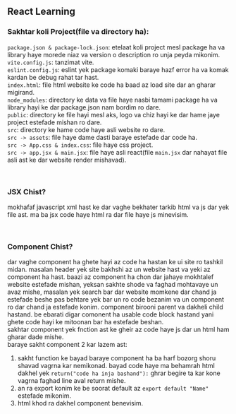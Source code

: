 ## React Learning

### Sakhtar koli Project(file va directory ha): <br/>

`package.json & package-lock.json`: etelaat koli project mesl package ha va library haye morede niaz va version o description ro unja peyda mikonim.<br/>
`vite.config.js`: tanzimat vite.<br/>
`eslint.config.js`: eslint yek package komaki baraye hazf error ha va komak kardan be debug rahat tar hast.<br/>
`index.html`: file html website ke code ha baad az load site dar an gharar migirand.<br/>
`node_modules`: directory ke data va file haye nasbi tamami package ha va library hayi ke dar package.json nam bordim ro dare.<br/>
`public`: directory ke file hayi mesl aks, logo va chiz hayi ke dar hame jaye project estefade mishan ro dare.<br/>
`src`: directory ke hame code haye asli website ro dare.<br/>
`src -> assets`: file haye dame dasti baraye estefade dar code ha.<br/>
`src -> App.css & index.css`: file haye css project.<br/>
`src -> app.jsx & main.jsx`: file haye asli react(file `main.jsx` dar nahayat file asli ast ke dar website render mishavad).<br/>

<br/>

### JSX Chist? <br/>

mokhafaf javascript xml hast ke dar vaghe bekhater tarkib html va js dar yek file ast. ma ba jsx code haye html ra dar file haye js minevisim.<br/>

<br/>

### Component Chist? <br/>

dar vaghe component ha ghete hayi az code ha hastan ke ui site ro tashkil midan. masalan header yek site bakhshi az un website hast va yeki az component ha hast. baazi az component ha chon dar jahaye mokhtalef website estefade mishan, yeksan sakhte shode va faghad mohtavaye un avaz mishe, masalan yek search bar dar website momkene dar chand ja estefade beshe pas behtare yek bar un ro code bezanim va un component ro dar chand ja estefade konim. component birooni parent va dakheli child hastand. be ebarati digar comonent ha usable code block hastand yani ghete code hayi ke mitoonan bar ha estefade beshan. <br/>
sakhtar component yek fnction ast ke gheir az code haye js dar un html ham gharar dade mishe. <br/>
baraye sakht component 2 kar lazem ast:<br/>
1. sakht function ke bayad baraye component ha ba harf bozorg shoru shavad vagrna kar nemikonad. bayad code haye ma behamrah html dakhel yek `return("code ha inja bashand"):` ghrar begire ta kar kone vagrna faghad line aval return mishe.<br/>
2. an ra export konim ke be soorat default az `export default "Name"` estefade mikonim.<br/>
3. html khod ra dakhel component benevisim.<br/>
